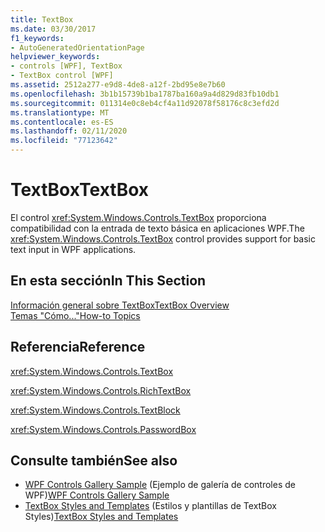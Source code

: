 ```yaml
---
title: TextBox
ms.date: 03/30/2017
f1_keywords:
- AutoGeneratedOrientationPage
helpviewer_keywords:
- controls [WPF], TextBox
- TextBox control [WPF]
ms.assetid: 2512a277-e9d8-4de8-a12f-2bd95e8e7b60
ms.openlocfilehash: 3b1b15739b1ba1787ba160a9a4d829d83fb10db1
ms.sourcegitcommit: 011314e0c8eb4cf4a11d92078f58176c8c3efd2d
ms.translationtype: MT
ms.contentlocale: es-ES
ms.lasthandoff: 02/11/2020
ms.locfileid: "77123642"
---
```

# <a name="textbox"></a><span data-ttu-id="5005d-102">TextBox</span><span class="sxs-lookup"><span data-stu-id="5005d-102">TextBox</span></span>
<span data-ttu-id="5005d-103">El control <xref:System.Windows.Controls.TextBox> proporciona compatibilidad con la entrada de texto básica en aplicaciones WPF.</span><span class="sxs-lookup"><span data-stu-id="5005d-103">The <xref:System.Windows.Controls.TextBox> control provides support for basic text input in WPF applications.</span></span>  
  
## <a name="in-this-section"></a><span data-ttu-id="5005d-104">En esta sección</span><span class="sxs-lookup"><span data-stu-id="5005d-104">In This Section</span></span>  
 [<span data-ttu-id="5005d-105">Información general sobre TextBox</span><span class="sxs-lookup"><span data-stu-id="5005d-105">TextBox Overview</span></span>](textbox-overview.md)  
 [<span data-ttu-id="5005d-106">Temas "Cómo..."</span><span class="sxs-lookup"><span data-stu-id="5005d-106">How-to Topics</span></span>](textbox-how-to-topics.md)  
  
## <a name="reference"></a><span data-ttu-id="5005d-107">Referencia</span><span class="sxs-lookup"><span data-stu-id="5005d-107">Reference</span></span>  
 <xref:System.Windows.Controls.TextBox>  
  
 <xref:System.Windows.Controls.RichTextBox>  
  
 <xref:System.Windows.Controls.TextBlock>  
  
 <xref:System.Windows.Controls.PasswordBox>  
  
## <a name="see-also"></a><span data-ttu-id="5005d-108">Consulte también</span><span class="sxs-lookup"><span data-stu-id="5005d-108">See also</span></span>

- <span data-ttu-id="5005d-109">[WPF Controls Gallery Sample](https://github.com/Microsoft/WPF-Samples/tree/master/Getting%20Started/ControlsAndLayout) (Ejemplo de galería de controles de WPF)</span><span class="sxs-lookup"><span data-stu-id="5005d-109">[WPF Controls Gallery Sample](https://github.com/Microsoft/WPF-Samples/tree/master/Getting%20Started/ControlsAndLayout)</span></span>
- <span data-ttu-id="5005d-110">[TextBox Styles and Templates](textbox-styles-and-templates.md) (Estilos y plantillas de TextBox Styles)</span><span class="sxs-lookup"><span data-stu-id="5005d-110">[TextBox Styles and Templates](textbox-styles-and-templates.md)</span></span>
